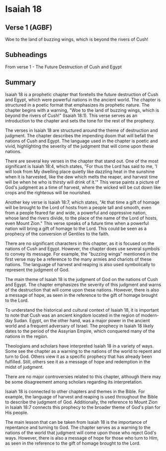 # Isaiah 18

## Verse 1 (AGBF)

Woe to the land of buzzing wings, which is beyond the rivers of Cush!

## Subheadings

From verse 1 - The Future Destruction of Cush and Egypt

## Summary

Isaiah 18 is a prophetic chapter that foretells the future destruction of Cush and Egypt, which were powerful nations in the ancient world. The chapter is structured in a poetic format that emphasizes its prophetic nature. The chapter begins with a warning, "Woe to the land of buzzing wings, which is beyond the rivers of Cush!" (Isaiah 18:1). This verse serves as an introduction to the chapter and sets the tone for the rest of the prophecy.

The verses in Isaiah 18 are structured around the theme of destruction and judgment. The chapter describes the impending doom that will befall the nations of Cush and Egypt. The language used in the chapter is poetic and vivid, highlighting the severity of the judgment that will come upon these nations.

There are several key verses in the chapter that stand out. One of the most significant is Isaiah 18:4, which states, "For thus the Lord has said to me, 'I will look from My dwelling place quietly like dazzling heat in the sunshine when it is harvested, like the dew which melts the reaper, and harvest time will be when he who is thirsty will drink of it.'" This verse paints a picture of God's judgment as a time of harvest, where the wicked will be cut down like crops and the righteous will be nourished.

Another key verse is Isaiah 18:7, which states, "At that time a gift of homage will be brought to the Lord of hosts from a people tall and smooth, even from a people feared far and wide, a powerful and oppressive nation, whose land the rivers divide, to the place of the name of the Lord of hosts, even Mount Zion." This verse speaks of a future time when a powerful nation will bring a gift of homage to the Lord. This could be seen as a prophecy of the conversion of Gentiles to the faith.

There are no significant characters in this chapter, as it is focused on the nations of Cush and Egypt. However, the chapter does use several symbols to convey its message. For example, the "buzzing wings" mentioned in the first verse may be a reference to the many armies and chariots of these nations. The language of harvest and reaping is also used symbolically to represent the judgment of God.

The main theme of Isaiah 18 is the judgment of God on the nations of Cush and Egypt. The chapter emphasizes the severity of this judgment and warns of the destruction that will come upon these nations. However, there is also a message of hope, as seen in the reference to the gift of homage brought to the Lord.

To understand the historical and cultural context of Isaiah 18, it is important to note that Cush was an ancient kingdom located in the region of modern-day Sudan. Egypt, on the other hand, was a major power in the ancient world and a frequent adversary of Israel. The prophecy in Isaiah 18 likely dates to the period of the Assyrian Empire, which conquered many of the nations in the region.

Theologians and scholars have interpreted Isaiah 18 in a variety of ways. Some see the chapter as a warning to the nations of the world to repent and turn to God. Others view it as a specific prophecy that has already been fulfilled. Still, others see it as a message of hope and redemption in the midst of judgment.

There are no major controversies related to this chapter, although there may be some disagreement among scholars regarding its interpretation.

Isaiah 18 is connected to other chapters and themes in the Bible. For example, the language of harvest and reaping is used throughout the Bible to describe the judgment of God. Additionally, the reference to Mount Zion in Isaiah 18:7 connects this prophecy to the broader theme of God's plan for His people.

The main lesson that can be taken from Isaiah 18 is the importance of repentance and turning to God. The chapter serves as a warning to the nations of the world that judgment will come upon those who reject God's ways. However, there is also a message of hope for those who turn to Him, as seen in the reference to the gift of homage brought to the Lord.